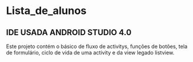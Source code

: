 # Lista_de_alunos
## IDE USADA ANDROID STUDIO 4.0
Este projeto contém o básico de fluxo de activitys, funções de botões, tela de formulário, ciclo de vida de uma activity e da view legado listview.
